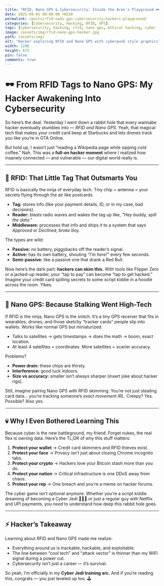 ```yaml
---
title: "RFID, Nano GPS & Cybersecurity: Inside the Aren's Playground 🕶️💻"
date: 2025-09-01 00:00:00 +0530
permalink: /posts/rfid-nano-gps-cybersecurity-hackers-playground/
categories: [Cybersecurity, Hacking, RFID, GPS]
tags: [cybersecurity, hacking, rfid, nano gps, ethical hacking, cyber jedi, hacker lifestyle]
image: /assets/img/rfid-nano-gps-hacker.jpg
path: /assets/img/
alt: "Hacker exploring RFID and Nano GPS with cyberpunk style graphics"
width: 1200
height: 675
pin: false
comments: true
---
```


# 🕶️ From RFID Tags to Nano GPS: My Hacker Awakening Into Cybersecurity

So here’s the deal. Yesterday I went down a rabbit hole that every wannabe hacker eventually stumbles into — *RFID and Nano GPS*. Yeah, that magical tech that makes your credit card beep at Starbucks and lets drones track you like you’re in GTA Online.

But hold up, I wasn’t just “reading a Wikipedia page while sipping cold coffee.” Nah. This was a **full-on hacker moment** where I realized how insanely connected — and vulnerable — our digital world really is.

---

## 🎯 RFID: That Little Tag That Outsmarts You

RFID is basically the ninja of everyday tech. Tiny chip + antenna = your secrets flying through the air like postcards.

- **Tag:** stores info (like your payment details, ID, or in my case, bad decisions).
- **Reader:** blasts radio waves and wakes the tag up like, *“Hey buddy, spill the data.”*
- **Middleware:** processes that info and ships it to a system that says *Approved* or *Declined, broke boy.*

The types are wild:

- **Passive:** no battery, piggybacks off the reader’s signal.
- **Active:** has its own battery, shouting *“I’m here!”* every few seconds.
- **Semi-passive:** like a passive one that drank a Red Bull.

Now here’s the dark part: **hackers can skim this.** With tools like Flipper Zero or a jacked-up reader, your “tap to pay” can become “tap to get hacked.” Imagine your credit card spilling secrets to some script kiddie in a hoodie across the room. Yikes.

---

## 📡 Nano GPS: Because Stalking Went High-Tech

If RFID is the ninja, Nano GPS is the snitch. It’s a tiny GPS receiver that fits in wearables, drones, and those sketchy “tracker cards” people slip into wallets. Works like normal GPS but miniaturized.

- Talks to satellites → gets timestamps → does the math → boom, exact location.
- At least 4 satellites = coordinates. More satellites = scarier accuracy.

Problems?

- **Power drain:** these chips are thirsty.
- **Interference:** good luck indoors.
- **Size vs accuracy:** smaller isn’t always sharper (insert joke about hacker rigs).

Still, imagine pairing Nano GPS with RFID skimming. You’re not just stealing card data… you’re tracking someone’s *exact movement IRL*. Creepy? Yes. Possible? Also yes.

---

## 💀 Why I Even Bothered Learning This

Because cyber is the new battleground, my friend. Forget nukes, the real flex is owning data. Here’s the TL;DR of why this stuff matters:

1. **Protect your wallet** → Credit card skimmers and RFID thieves exist.
2. **Protect your face** → Privacy isn’t just about closing Chrome incognito tabs.
3. **Protect your crypto** → Hackers love your Bitcoin stash more than you do.
4. **Protect your nation** → Critical infrastructure is one DDoS away from chaos.
5. **Protect your rep** → One breach and you’re a meme on hacker forums.

The cyber game isn’t optional anymore. Whether you’re a script kiddie dreaming of becoming a Cyber Jedi 🧑‍💻✨ or just a regular guy with Netflix and UPI payments, you *need* to understand how deep this rabbit hole goes.

---

## ⚡ Hacker’s Takeaway

Learning about RFID and Nano GPS made me realize:

- Everything around us is trackable, hackable, and exploitable.
- The line between “cool tech” and “attack vector” is thinner than my WiFi signal during a power cut.
- Cybersecurity isn’t just a career — it’s survival.

So yeah, I’m officially in my **Cyber Jedi training arc.** And if you’re reading this, congrats — you just leveled up too. 🕹️